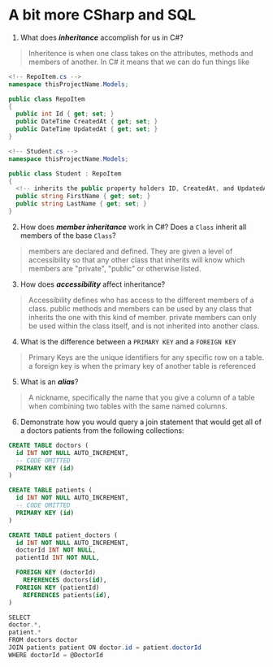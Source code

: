 # A bit more CSharp and SQL
1. What does ***inheritance*** accomplish for us in C#?

  > Inheritence is when one class takes on the attributes, methods and members of another. In C# it means that  we can do fun things like 
  ``` cs
  <!-- RepoItem.cs -->
  namespace thisProjectName.Models;

  public class RepoItem 
  {
    public int Id { get; set; }
    public DateTime CreatedAt { get; set; }
    public DateTime UpdatedAt { get; set; }
  }

  <!-- Student.cs -->
  namespace thisProjectName.Models;

  public class Student : RepoItem
  {
    <!-- inherits the public property holders ID, CreatedAt, and UpdatedAt -->
    public string FirstName { get; set; }
    public string LastName { get; set; }
  }
  ```

2. How does ***member inheritance*** work in C#? Does a `Class` inherit all members of the base `Class`?

  > members are declared and defined. They are given a level of accessibility so that any other class that inherits will know which members are "private", "public" or otherwise listed.

3. How does ***accessibility*** affect inheritance?

  >Accessibility defines who has access to the different members of a class. public methods and members can be used by any class that inherits the one with this kind of member. private members can only be used within the class itself, and is not inherited into another class.

4. What is the difference between a `PRIMARY KEY` and a `FOREIGN KEY`

  > Primary Keys are the unique identifiers for any specific row on a table. a foreign key is when the primary key of another table is referenced

5. What is an ***alias***?

  > A nickname, specifically the name that you give a column of a table when combining two tables with the same named columns. 

6. Demonstrate how you would query a join statement that would get all of a doctors patients from the following collections:

  ```SQL
  CREATE TABLE doctors (
    id INT NOT NULL AUTO_INCREMENT,
    -- CODE OMITTED
    PRIMARY KEY (id)
  )

  CREATE TABLE patients (
    id INT NOT NULL AUTO_INCREMENT,
    -- CODE OMITTED
    PRIMARY KEY (id)
  )

  CREATE TABLE patient_doctors (
    id INT NOT NULL AUTO_INCREMENT,
    doctorId INT NOT NULL,
    patientId INT NOT NULL,

    FOREIGN KEY (doctorId)
      REFERENCES doctors(id),
    FOREIGN KEY (patientId)
      REFERENCES patients(id),
  )
  ```

  > 
  ``` cs
  SELECT 
  doctor.*,
  patient.*
  FROM doctors doctor 
  JOIN patients patient ON doctor.id = patient.doctorId
  WHERE doctorId = @DoctorId
  ```
